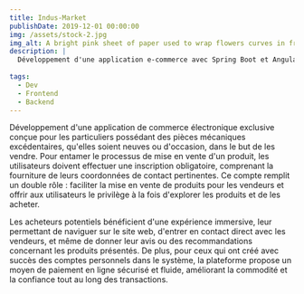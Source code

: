 ```yaml
---
title: Indus-Market
publishDate: 2019-12-01 00:00:00
img: /assets/stock-2.jpg
img_alt: A bright pink sheet of paper used to wrap flowers curves in front of rich blue background
description: |
  Développement d'une application e-commerce avec Spring Boot et Angular
  
tags:
  - Dev
  - Frontend
  - Backend
---
```


Développement d'une application de commerce électronique exclusive conçue pour les particuliers possédant des pièces mécaniques excédentaires, qu'elles soient neuves ou d'occasion, dans le but de les vendre. Pour entamer le processus de mise en vente d'un produit, les utilisateurs doivent effectuer une inscription obligatoire, comprenant la fourniture de leurs coordonnées de contact pertinentes. Ce compte remplit un double rôle : faciliter la mise en vente de produits pour les vendeurs et offrir aux utilisateurs le privilège à la fois d'explorer les produits et de les acheter.

Les acheteurs potentiels bénéficient d'une expérience immersive, leur permettant de naviguer sur le site web, d'entrer en contact direct avec les vendeurs, et même de donner leur avis ou des recommandations concernant les produits présentés. De plus, pour ceux qui ont créé avec succès des comptes personnels dans le système, la plateforme propose un moyen de paiement en ligne sécurisé et fluide, améliorant la commodité et la confiance tout au long des transactions.